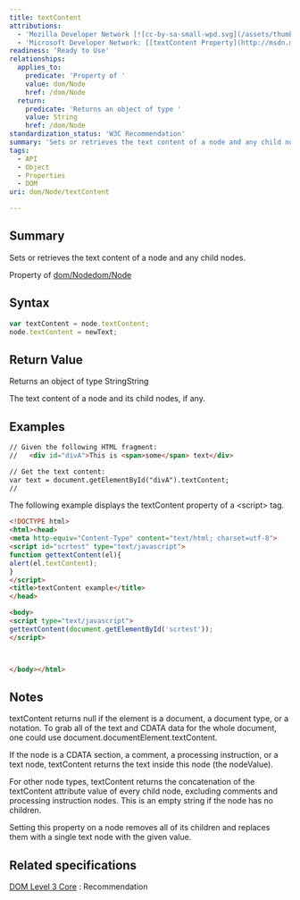 ```yaml
---
title: textContent
attributions:
  - 'Mozilla Developer Network [![cc-by-sa-small-wpd.svg](/assets/thumb/8/8c/cc-by-sa-small-wpd.svg/120px-cc-by-sa-small-wpd.svg.png)](http://creativecommons.org/licenses/by-sa/3.0/us/): [[Node.textContent](https://developer.mozilla.org/en-US/docs/Web/API/Node.textContent) Article]'
  - 'Microsoft Developer Network: [[textContent Property](http://msdn.microsoft.com/en-us/library/ie/ff974773(v=vs.85).aspx) Article]'
readiness: 'Ready to Use'
relationships:
  applies_to:
    predicate: 'Property of '
    value: dom/Node
    href: /dom/Node
  return:
    predicate: 'Returns an object of type '
    value: String
    href: /dom/Node
standardization_status: 'W3C Recommendation'
summary: 'Sets or retrieves the text content of a node and any child nodes.'
tags:
  - API
  - Object
  - Properties
  - DOM
uri: dom/Node/textContent

---
```

## <span>Summary</span>

Sets or retrieves the text content of a node and any child nodes.

Property of [dom/Node](/dom/Node)[dom/Node](/dom/Node)

## <span>Syntax</span>

``` js
var textContent = node.textContent;
node.textContent = newText;
```

## <span>Return Value</span>

Returns an object of type StringString

The text content of a node and its child nodes, if any.

## <span>Examples</span>

``` html
// Given the following HTML fragment:
//   <div id="divA">This is <span>some</span> text</div>

// Get the text content:
var text = document.getElementById("divA").textContent;
//
```

The following example displays the textContent property of a \<script\> tag.

``` html
<!DOCTYPE html>
<html><head>
<meta http-equiv="Content-Type" content="text/html; charset=utf-8">
<script id="scrtest" type="text/javascript">
function gettextContent(el){
alert(el.textContent);
}
</script>
<title>textContent example</title>
</head>

<body>
<script type="text/javascript">
gettextContent(document.getElementById('scrtest'));
</script>



</body></html>
```

## <span>Notes</span>

textContent returns null if the element is a document, a document type, or a notation. To grab all of the text and CDATA data for the whole document, one could use document.documentElement.textContent.

If the node is a CDATA section, a comment, a processing instruction, or a text node, textContent returns the text inside this node (the nodeValue).

For other node types, textContent returns the concatenation of the textContent attribute value of every child node, excluding comments and processing instruction nodes. This is an empty string if the node has no children.

Setting this property on a node removes all of its children and replaces them with a single text node with the given value.

## <span>Related specifications</span>

[DOM Level 3 Core](http://www.w3.org/TR/DOM-Level-3-Core/)
:   Recommendation
